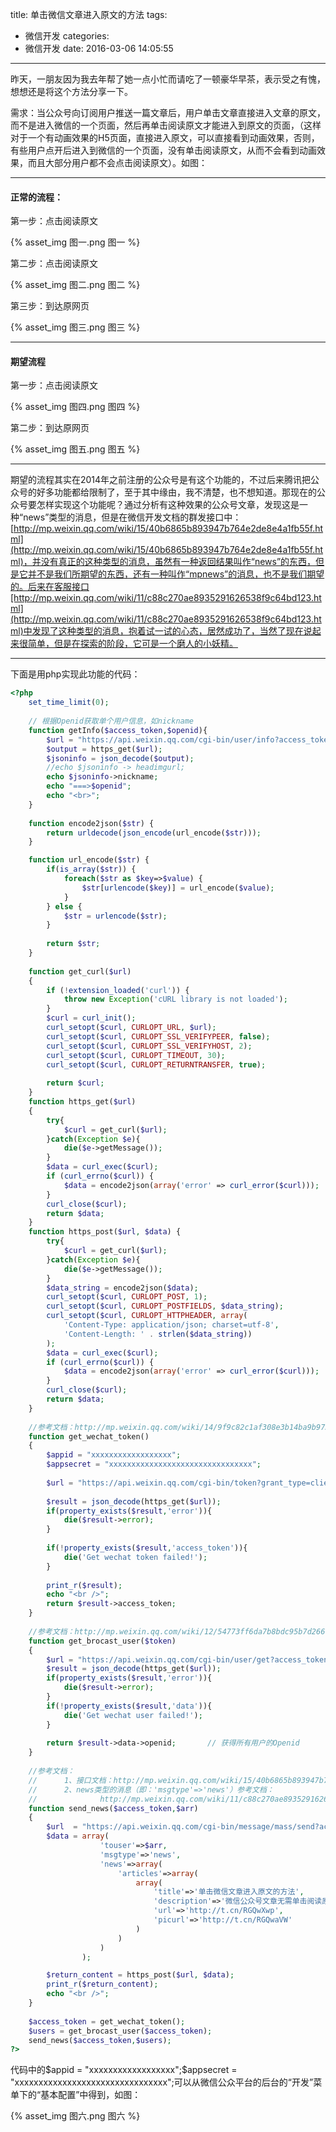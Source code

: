 title: 单击微信文章进入原文的方法
tags:
  - 微信开发
categories:
  - 微信开发
date: 2016-03-06 14:05:55
---
昨天，一朋友因为我去年帮了她一点小忙而请吃了一顿豪华早茶，表示受之有愧，想想还是将这个方法分享一下。

需求：当公众号向订阅用户推送一篇文章后，用户单击文章直接进入文章的原文，而不是进入微信的一个页面，然后再单击阅读原文才能进入到原文的页面，（这样对于一个有动画效果的H5页面，直接进入原文，可以直接看到动画效果，否则，有些用户点开后进入到微信的一个页面，没有单击阅读原文，从而不会看到动画效果，而且大部分用户都不会点击阅读原文）。如图：

---
#### 正常的流程：
第一步：点击阅读原文

{% asset_img 图一.png 图一 %} 

<!--more-->

第二步：点击阅读原文

{% asset_img 图二.png 图二 %}  

第三步：到达原网页

{% asset_img 图三.png 图三 %}
  
---
#### 期望流程

第一步：点击阅读原文

{% asset_img 图四.png 图四 %}  

第二步：到达原网页

{% asset_img 图五.png 图五 %}  

---

期望的流程其实在2014年之前注册的公众号是有这个功能的，不过后来腾讯把公众号的好多功能都给限制了，至于其中缘由，我不清楚，也不想知道。那现在的公众号要怎样实现这个功能呢？通过分析有这种效果的公众号文章，发现这是一种“news”类型的消息，但是在微信开发文档的群发接口中：[http://mp.weixin.qq.com/wiki/15/40b6865b893947b764e2de8e4a1fb55f.html](http://mp.weixin.qq.com/wiki/15/40b6865b893947b764e2de8e4a1fb55f.html)，并没有真正的这种类型的消息，虽然有一种返回结果叫作“news”的东西，但是它并不是我们所期望的东西，还有一种叫作“mpnews”的消息，也不是我们期望的。后来在客服接口[http://mp.weixin.qq.com/wiki/11/c88c270ae8935291626538f9c64bd123.html](http://mp.weixin.qq.com/wiki/11/c88c270ae8935291626538f9c64bd123.html)中发现了这种类型的消息，抱着试一试的心态，居然成功了，当然了现在说起来很简单，但是在探索的阶段，它可是一个磨人的小妖精。

---

下面是用php实现此功能的代码：

```php
<?php	
	set_time_limit(0);
	
	// 根据Openid获取单个用户信息，如nickname
	function getInfo($access_token,$openid){
		$url = "https://api.weixin.qq.com/cgi-bin/user/info?access_token=$access_token&openid=$openid";
		$output = https_get($url);
		$jsoninfo = json_decode($output);
		//echo $jsoninfo -> headimgurl;
		echo $jsoninfo->nickname;
		echo "===>$openid";
		echo "<br>";			
	}	
	
	function encode2json($str) {
		return urldecode(json_encode(url_encode($str)));	
	}

	function url_encode($str) {
		if(is_array($str)) {
			foreach($str as $key=>$value) {
				$str[urlencode($key)] = url_encode($value);
			}
		} else {
			$str = urlencode($str);
		}
		
		return $str;
	}
	
	function get_curl($url)
	{
		if (!extension_loaded('curl')) {
            throw new Exception('cURL library is not loaded');
        }
		$curl = curl_init();       
		curl_setopt($curl, CURLOPT_URL, $url);       
		curl_setopt($curl, CURLOPT_SSL_VERIFYPEER, false);
		curl_setopt($curl, CURLOPT_SSL_VERIFYHOST, 2);
		curl_setopt($curl, CURLOPT_TIMEOUT, 30); 
		curl_setopt($curl, CURLOPT_RETURNTRANSFER, true); 
		
		return $curl;
	}
	function https_get($url)
	{       
		try{
			$curl = get_curl($url);
		}catch(Exception $e){
			die($e->getMessage());
		}
		$data = curl_exec($curl);       
		if (curl_errno($curl)) {
			$data = encode2json(array('error' => curl_error($curl)));
		}       
		curl_close($curl);       
		return $data;
	}
	function https_post($url, $data) {
		try{
			$curl = get_curl($url);
		}catch(Exception $e){
			die($e->getMessage());
		}
		$data_string = encode2json($data);
		curl_setopt($curl, CURLOPT_POST, 1);
		curl_setopt($curl, CURLOPT_POSTFIELDS, $data_string);
		curl_setopt($curl, CURLOPT_HTTPHEADER, array(
			'Content-Type: application/json; charset=utf-8',
			'Content-Length: ' . strlen($data_string))
		);
		$data = curl_exec($curl);       
		if (curl_errno($curl)) {
			$data = encode2json(array('error' => curl_error($curl)));
		}       
		curl_close($curl);       
		return $data;
	}
	
	//参考文档：http://mp.weixin.qq.com/wiki/14/9f9c82c1af308e3b14ba9b973f99a8ba.html
	function get_wechat_token()
	{
		$appid = "xxxxxxxxxxxxxxxxxx";
		$appsecret = "xxxxxxxxxxxxxxxxxxxxxxxxxxxxxxxx";
		
		$url = "https://api.weixin.qq.com/cgi-bin/token?grant_type=client_credential&appid=$appid&secret=$appsecret";
		
		$result = json_decode(https_get($url));
		if(property_exists($result,'error')){
			die($result->error);
		}
		
		if(!property_exists($result,'access_token')){
			die('Get wechat token failed!');
		}
		
		print_r($result);
		echo "<br />";
		return $result->access_token;
	}
	
	//参考文档：http://mp.weixin.qq.com/wiki/12/54773ff6da7b8bdc95b7d2667d84b1d4.html
	function get_brocast_user($token)
	{
		$url = "https://api.weixin.qq.com/cgi-bin/user/get?access_token=$token&next_openid=";
		$result = json_decode(https_get($url));
		if(property_exists($result,'error')){
			die($result->error);
		}
		if(!property_exists($result,'data')){
			die('Get wechat user failed!');
		}
			 
		return $result->data->openid;		// 获得所有用户的Openid
	}
	
	//参考文档：
	//		1、接口文档：http://mp.weixin.qq.com/wiki/15/40b6865b893947b764e2de8e4a1fb55f.html
	//		2、news类型的消息（即：'msgtype'=>'news'）参考文档：	
	//				http://mp.weixin.qq.com/wiki/11/c88c270ae8935291626538f9c64bd123.html
	function send_news($access_token,$arr)
	{
		$url  = "https://api.weixin.qq.com/cgi-bin/message/mass/send?access_token=$access_token";
		$data = array(
					'touser'=>$arr,
					'msgtype'=>'news',
					'news'=>array(
						'articles'=>array(
							array(
								'title'=>'单击微信文章进入原文的方法',
								'description'=>'微信公众号文章无需单击阅读原文直接进入到原文的方法',
								'url'=>'http://t.cn/RGQwXwp',
								'picurl'=>'http://t.cn/RGQwaVW'
							)
						)
					)
				); 

		$return_content = https_post($url, $data);
		print_r($return_content);
		echo "<br />";
	}
	
	$access_token = get_wechat_token();
	$users = get_brocast_user($access_token);
	send_news($access_token,$users);
?>

```

代码中的$appid = "xxxxxxxxxxxxxxxxxx";$appsecret = "xxxxxxxxxxxxxxxxxxxxxxxxxxxxxxxx";可以从微信公众平台的后台的“开发”菜单下的“基本配置”中得到，如图：

{% asset_img 图六.png 图六 %}  

